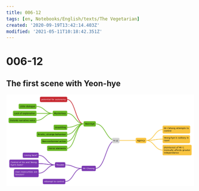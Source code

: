 ```yaml
---
title: 006-12
tags: [en, Notebooks/English/texts/The Vegetarian]
created: '2020-09-19T13:42:14.403Z'
modified: '2021-05-11T10:18:42.351Z'
---
```


# 006-12
## The first scene with Yeon-hye
![pages 6-12](../maps/6-12.svg)

